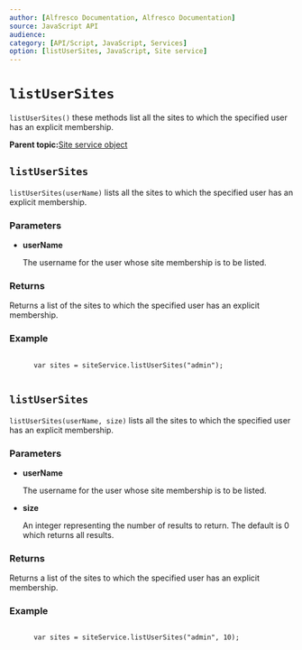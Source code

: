 ```yaml
---
author: [Alfresco Documentation, Alfresco Documentation]
source: JavaScript API
audience: 
category: [API/Script, JavaScript, Services]
option: [listUserSites, JavaScript, Site service]
---
```


# `listUserSites`

`listUserSites()` these methods list all the sites to which the specified user has an explicit membership.

**Parent topic:**[Site service object](../references/API-JS-SiteserviceObject.md)

## `listUserSites`

`listUserSites(userName)` lists all the sites to which the specified user has an explicit membership.

### Parameters

-   **userName**

    The username for the user whose site membership is to be listed.


### Returns

Returns a list of the sites to which the specified user has an explicit membership.

### Example

```

      var sites = siteService.listUserSites("admin"); 
    
```

## `listUserSites`

`listUserSites(userName, size)` lists all the sites to which the specified user has an explicit membership.

### Parameters

-   **userName**

    The username for the user whose site membership is to be listed.

-   **size**

    An integer representing the number of results to return. The default is 0 which returns all results.


### Returns

Returns a list of the sites to which the specified user has an explicit membership.

### Example

```

      var sites = siteService.listUserSites("admin", 10); 
    
```

